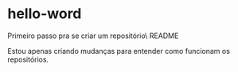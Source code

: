 # hello-word
Primeiro passo pra se criar um repositório\ README


Estou apenas criando mudanças para entender como funcionam os repositórios.
